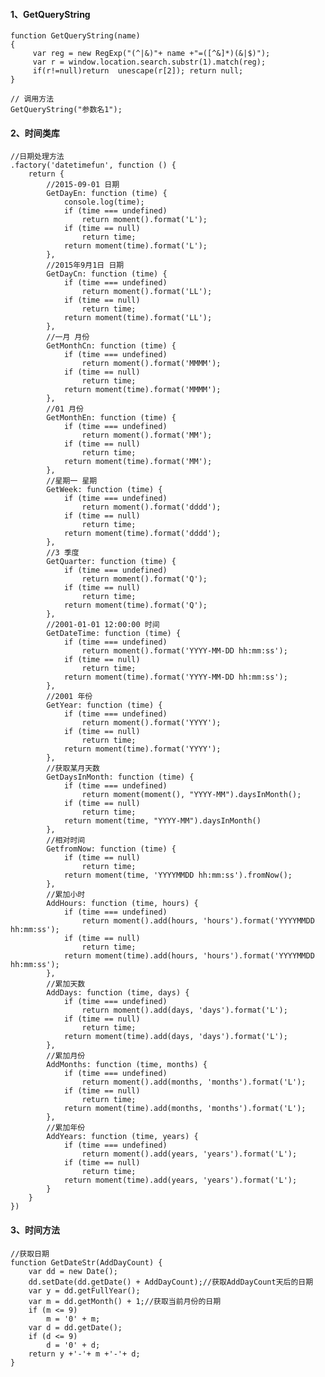 
#### 1、GetQueryString
    function GetQueryString(name)
    {
         var reg = new RegExp("(^|&)"+ name +"=([^&]*)(&|$)");
         var r = window.location.search.substr(1).match(reg);
         if(r!=null)return  unescape(r[2]); return null;
    }
     
    // 调用方法
    GetQueryString("参数名1");
#### 2、时间类库
    //日期处理方法
    .factory('datetimefun', function () {
        return {
            //2015-09-01 日期
            GetDayEn: function (time) {
                console.log(time);
                if (time === undefined)
                    return moment().format('L');
                if (time == null)
                    return time;
                return moment(time).format('L');
            },
            //2015年9月1日 日期
            GetDayCn: function (time) {
                if (time === undefined)
                    return moment().format('LL');
                if (time == null)
                    return time;
                return moment(time).format('LL');
            },
            //一月 月份
            GetMonthCn: function (time) {
                if (time === undefined)
                    return moment().format('MMMM');
                if (time == null)
                    return time;
                return moment(time).format('MMMM');
            },
            //01 月份
            GetMonthEn: function (time) {
                if (time === undefined)
                    return moment().format('MM');
                if (time == null)
                    return time;
                return moment(time).format('MM');
            },
            //星期一 星期
            GetWeek: function (time) {
                if (time === undefined)
                    return moment().format('dddd');
                if (time == null)
                    return time;
                return moment(time).format('dddd');
            },
            //3 季度
            GetQuarter: function (time) {
                if (time === undefined)
                    return moment().format('Q');
                if (time == null)
                    return time;
                return moment(time).format('Q');
            },
            //2001-01-01 12:00:00 时间
            GetDateTime: function (time) {
                if (time === undefined)
                    return moment().format('YYYY-MM-DD hh:mm:ss');
                if (time == null)
                    return time;
                return moment(time).format('YYYY-MM-DD hh:mm:ss');
            },
            //2001 年份
            GetYear: function (time) {
                if (time === undefined)
                    return moment().format('YYYY');
                if (time == null)
                    return time;
                return moment(time).format('YYYY');
            },
            //获取某月天数
            GetDaysInMonth: function (time) {
                if (time === undefined)
                    return moment(moment(), "YYYY-MM").daysInMonth();
                if (time == null)
                    return time;
                return moment(time, "YYYY-MM").daysInMonth()
            },
            //相对时间
            GetfromNow: function (time) {
                if (time == null)
                    return time;
                return moment(time, 'YYYYMMDD hh:mm:ss').fromNow();
            },
            //累加小时
            AddHours: function (time, hours) {
                if (time === undefined)
                    return moment().add(hours, 'hours').format('YYYYMMDD hh:mm:ss');
                if (time == null)
                    return time;
                return moment(time).add(hours, 'hours').format('YYYYMMDD hh:mm:ss');
            },
            //累加天数
            AddDays: function (time, days) {
                if (time === undefined)
                    return moment().add(days, 'days').format('L');
                if (time == null)
                    return time;
                return moment(time).add(days, 'days').format('L');
            },
            //累加月份
            AddMonths: function (time, months) {
                if (time === undefined)
                    return moment().add(months, 'months').format('L');
                if (time == null)
                    return time;
                return moment(time).add(months, 'months').format('L');
            },
            //累加年份
            AddYears: function (time, years) {
                if (time === undefined)
                    return moment().add(years, 'years').format('L');
                if (time == null)
                    return time;
                return moment(time).add(years, 'years').format('L');
            }
        }
    })
#### 3、时间方法
    //获取日期
    function GetDateStr(AddDayCount) {
        var dd = new Date();
        dd.setDate(dd.getDate() + AddDayCount);//获取AddDayCount天后的日期
        var y = dd.getFullYear();
        var m = dd.getMonth() + 1;//获取当前月份的日期
        if (m <= 9)
            m = '0' + m;
        var d = dd.getDate();
        if (d <= 9)
            d = '0' + d;
        return y +'-'+ m +'-'+ d;
    }